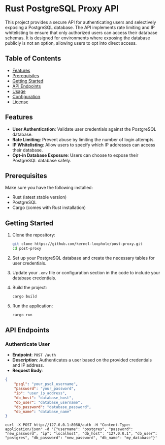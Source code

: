 # Rust PostgreSQL Proxy API

This project provides a secure API for authenticating users and selectively exposing a PostgreSQL database. The API implements rate limiting and IP whitelisting to ensure that only authorized users can access their database schemas. It is designed for environments where exposing the database publicly is not an option, allowing users to opt into direct access.

## Table of Contents

- [Features](#features)
- [Prerequisites](#prerequisites)
- [Getting Started](#getting-started)
- [API Endpoints](#api-endpoints)
- [Usage](#usage)
- [Configuration](#configuration)
- [License](#license)

## Features

- **User Authentication**: Validate user credentials against the PostgreSQL database.
- **Rate Limiting**: Prevent abuse by limiting the number of login attempts.
- **IP Whitelisting**: Allow users to specify which IP addresses can access their database.
- **Opt-in Database Exposure**: Users can choose to expose their PostgreSQL database safely.

## Prerequisites

Make sure you have the following installed:

- Rust (latest stable version)
- PostgreSQL
- Cargo (comes with Rust installation)

## Getting Started

1. Clone the repository:

    ```bash
    git clone https://github.com/kernel-loophole/post-proxy.git
    cd post-proxy
    ```

2. Set up your PostgreSQL database and create the necessary tables for user credentials.

3. Update your `.env` file or configuration section in the code to include your database credentials.

4. Build the project:

    ```bash
    cargo build
    ```

5. Run the application:

    ```bash
    cargo run
    ```

## API Endpoints

### Authenticate User

- **Endpoint**: `POST /auth`
- **Description**: Authenticates a user based on the provided credentials and IP address.
- **Request Body**:

```json
{
    "psql": "your_psql_username",
    "password": "your_password",
    "ip": "user_ip_address",
    "db_host": "database_host",
    "db_user": "database_username",
    "db_password": "database_password",
    "db_name": "database_name"
}
```
```curl
curl -X POST http://127.0.0.1:8080/auth -H "Content-Type: application/json" -d '{"username": "postgres", "password": "new_password", "ip": "localhost", "db_host": "127.0.0.1", "db_user": "postgres", "db_password": "new_password", "db_name": "my_database"}'
```
